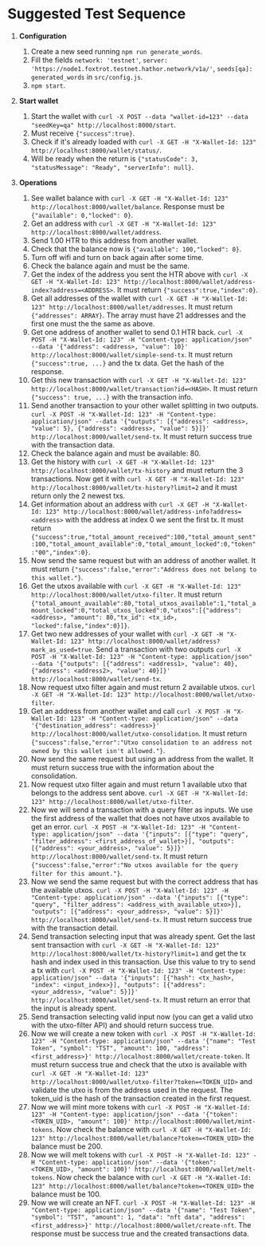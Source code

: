 # Suggested Test Sequence

1. **Configuration**
    1. Create a new seed running `npm run generate_words`.
    1. Fill the fields `network: 'testnet'`, `server: 'https://node1.foxtrot.testnet.hathor.network/v1a/'`, `seeds[qa]: generated_words` in `src/config.js`.
    1. `npm start`.

1. **Start wallet**
    1. Start the wallet with `curl -X POST --data "wallet-id=123" --data "seedKey=qa" http://localhost:8000/start`.
    1. Must receive `{"success":true}`.
    1. Check if it's already loaded with `curl -X GET -H "X-Wallet-Id: 123" http://localhost:8000/wallet/status/`.
    1. Will be ready when the return is `{"statusCode": 3, "statusMessage": "Ready", "serverInfo": null}`.

1. **Operations**
    1. See wallet balance with `curl -X GET -H "X-Wallet-Id: 123" http://localhost:8000/wallet/balance`. Response must be `{"available": 0,"locked": 0}`.
    1. Get an address with `curl -X GET -H "X-Wallet-Id: 123" http://localhost:8000/wallet/address`.
    1. Send 1.00 HTR to this address from another wallet.
    1. Check that the balance now is `{"available": 100,"locked": 0}`.
    1. Turn off wifi and turn on back again after some time.
    1. Check the balance again and must be the same.
    1. Get the index of the address you sent the HTR above with `curl -X GET -H "X-Wallet-Id: 123" http://localhost:8000/wallet/address-index?address=<ADDRESS>`. It must return `{"success":true,"index":0}`.
    1. Get all addresses of the wallet with `curl -X GET -H "X-Wallet-Id: 123" http://localhost:8000/wallet/addresses`. It must return `{"addresses": ARRAY}`. The array must have 21 addresses and the first one must the the same as above.
    1. Get one address of another wallet to send 0.1 HTR back. `curl -X POST -H "X-Wallet-Id: 123" -H "Content-type: application/json" --data '{"address": <address>, "value": 10}' http://localhost:8000/wallet/simple-send-tx`. It must return `{"success":true, ...}` and the tx data. Get the hash of the response.
    1. Get this new transaction with `curl -X GET -H "X-Wallet-Id: 123" http://localhost:8000/wallet/transaction?id=<HASH>`. It must return `{"success": true, ...}` with the transaction info.
    1. Send another transaction to your other wallet splitting in two outputs. `curl -X POST -H "X-Wallet-Id: 123" -H "Content-type: application/json" --data '{"outputs": [{"address": <address>, "value": 5}, {"address": <address>, "value": 5}]}' http://localhost:8000/wallet/send-tx`. It must return success true with the transaction data.
    1. Check the balance again and must be available: 80.
    1. Get the history with `curl -X GET -H "X-Wallet-Id: 123" http://localhost:8000/wallet/tx-history` and must return the 3 transactions. Now get it with `curl -X GET -H "X-Wallet-Id: 123" http://localhost:8000/wallet/tx-history?limit=2` and it must return only the 2 newest txs.
    1. Get information about an address with `curl -X GET -H "X-Wallet-Id: 123" http://localhost:8000/wallet/address-info?address=<address>` with the address at index 0 we sent the first tx. It must return `{"success":true,"total_amount_received":100,"total_amount_sent":100,"total_amount_available":0,"total_amount_locked":0,"token":"00","index":0}`.
    1. Now send the same request but with an address of another wallet. It must return `{"success":false,"error":"Address does not belong to this wallet."}`.
    1. Get the utxos available with `curl -X GET -H "X-Wallet-Id: 123" http://localhost:8000/wallet/utxo-filter`. It must return `{"total_amount_available":80,"total_utxos_available":1,"total_amount_locked":0,"total_utxos_locked":0,"utxos":[{"address": <address>, "amount": 80,"tx_id": <tx_id>, "locked":false,"index":0}]}`.
    1. Get two new addresses of your wallet with `curl -X GET -H "X-Wallet-Id: 123" http://localhost:8000/wallet/address?mark_as_used=true`. Send a transaction with two outputs `curl -X POST -H "X-Wallet-Id: 123" -H "Content-type: application/json" --data '{"outputs": [{"address": <address1>, "value": 40}, {"address": <address2>, "value": 40}]}' http://localhost:8000/wallet/send-tx`.
    1. Now request utxo filter again and must return 2 available utxos. `curl -X GET -H "X-Wallet-Id: 123" http://localhost:8000/wallet/utxo-filter`.
    1. Get an address from another wallet and call `curl -X POST -H "X-Wallet-Id: 123" -H "Content-type: application/json" --data '{"destination_address": <address>}' http://localhost:8000/wallet/utxo-consolidation`. It must return `{"success":false,"error":"Utxo consolidation to an address not owned by this wallet isn't allowed."}`.
    1. Now send the same request but using an address from the wallet. It must return success true with the information about the consolidation.
    1. Now request utxo filter again and must return 1 available utxo that belongs to the address sent above. `curl -X GET -H "X-Wallet-Id: 123" http://localhost:8000/wallet/utxo-filter`.
    1. Now we will send a transaction with a query filter as inputs. We use the first address of the wallet that does not have utxos available to get an error.  `curl -X POST -H "X-Wallet-Id: 123" -H "Content-type: application/json" --data '{"inputs": [{"type": "query", "filter_address": <first_address_of_wallet>}], "outputs": [{"address": <your_address>, "value": 5}]}' http://localhost:8000/wallet/send-tx`. It must return `{"success":false,"error":"No utxos available for the query filter for this amount."}`.
    1. Now we send the same request but with the correct address that has the available utxos. `curl -X POST -H "X-Wallet-Id: 123" -H "Content-type: application/json" --data '{"inputs": [{"type": "query", "filter_address": <address_with_available_utxo>}], "outputs": [{"address": <your_address>, "value": 5}]}' http://localhost:8000/wallet/send-tx`. It must return success true with the transaction detail.
    1. Send transaction selecting input that was already spent. Get the last sent transaction with `curl -X GET -H "X-Wallet-Id: 123" http://localhost:8000/wallet/tx-history?limit=1` and get the tx hash and index used in this transaction. Use this value to try to send a tx with `curl -X POST -H "X-Wallet-Id: 123" -H "Content-type: application/json" --data '{"inputs": [{"hash": <tx_hash>, "index": <input_index>}], "outputs": [{"address": <your_address>, "value": 5}]}' http://localhost:8000/wallet/send-tx`. It must return an error that the input is already spent.
    1. Send transaction selecting valid input now (you can get a valid utxo with the utxo-filter API) and should return success true.
    1. Now we will create a new token with `curl -X POST -H "X-Wallet-Id: 123" -H "Content-type: application/json" --data '{"name": "Test Token", "symbol": "TST", "amount": 100, "address": <first_address>}' http://localhost:8000/wallet/create-token`. It must return success true and check that the utxo is available with `curl -X GET -H "X-Wallet-Id: 123" http://localhost:8000/wallet/utxo-filter?token=<TOKEN_UID>` and validate the utxo is from the address used in the request. The token_uid is the hash of the transaction created in the first request.
    1. Now we will mint more tokens with `curl -X POST -H "X-Wallet-Id: 123" -H "Content-type: application/json" --data '{"token": <TOKEN_UID>, "amount": 100}' http://localhost:8000/wallet/mint-tokens`. Now check the balance with `curl -X GET -H "X-Wallet-Id: 123" http://localhost:8000/wallet/balance?token=<TOKEN_UID>` the balance must be 200.
    1. Now we will melt tokens with `curl -X POST -H "X-Wallet-Id: 123" -H "Content-type: application/json" --data '{"token": <TOKEN_UID>, "amount": 100}' http://localhost:8000/wallet/melt-tokens`. Now check the balance with `curl -X GET -H "X-Wallet-Id: 123" http://localhost:8000/wallet/balance?token=<TOKEN_UID>` the balance must be 100.
    1. Now we will create an NFT. `curl -X POST -H "X-Wallet-Id: 123" -H "Content-type: application/json" --data '{"name": "Test Token", "symbol": "TST", "amount": 1, "data": "nft data", "address": <first_address>}' http://localhost:8000/wallet/create-nft`. The response must be success true and the created transactions data.